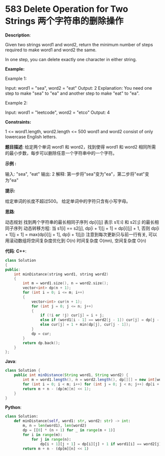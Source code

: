 # 583 Delete Operation for Two Strings 两个字符串的删除操作

__Description__:

Given two strings word1 and word2, return the minimum number of steps required to make word1 and word2 the same.

In one step, you can delete exactly one character in either string.

__Example:__

Example 1:

Input: word1 = "sea", word2 = "eat"
Output: 2
Explanation: You need one step to make "sea" to "ea" and another step to make "eat" to "ea".

Example 2:

Input: word1 = "leetcode", word2 = "etco"
Output: 4

__Constraints:__

1 <= word1.length, word2.length <= 500
word1 and word2 consist of only lowercase English letters.

__题目描述__:
给定两个单词 word1 和 word2，找到使得 word1 和 word2 相同所需的最小步数，每步可以删除任意一个字符串中的一个字符。

__示例 :__

输入: "sea", "eat"
输出: 2
解释: 第一步将"sea"变为"ea"，第二步将"eat"变为"ea"

__提示:__

给定单词的长度不超过500。
给定单词中的字符只含有小写字母。

__思路__:

动态规划
找到两个字符串的最长相同子序列
dp[i][j] 表示 s1[:i] 和 s2[:j] 的最长相同子序列
动态转移方程: 当 s1[i] == s2[j], dp[i + 1][j + 1] = dp[i][j] + 1, 否则 dp[i + 1][j + 1] = max(dp[i][j + 1], dp[i + 1][j])
注意到每次更新只与前一行有关, 可以用滚动数组将空间复杂度优化到 O(n)
时间复杂度 O(mn), 空间复杂度 O(n)

__代码__:
__C++__:

```C++
class Solution 
{
public:
    int minDistance(string word1, string word2) 
    {
        int m = word1.size(), n = word2.size();
        vector<int> dp(n + 1);
        for (int i = 0; i <= m; i++) 
        {
            vector<int> cur(n + 1);
            for (int j = 0; j <= n; j++) 
            {
                if (!i or !j) cur[j] = i + j;
                else if (word1[i - 1] == word2[j - 1]) cur[j] = dp[j - 1];
                else cur[j] = 1 + min(dp[j], cur[j - 1]);
            }
            dp = cur;
        }
        return dp.back();
    }
};
```

__Java__:

```Java
class Solution {
    public int minDistance(String word1, String word2) {
        int m = word1.length(), n = word2.length(), dp[][] = new int[word1.length() + 1][word2.length() + 1];
        for (int i = 0; i < m; i++) for (int j = 0; j < n; j++) dp[i + 1][j + 1] = word1.charAt(i) == word2.charAt(j) ? dp[i][j] + 1 : Math.max(dp[i][j + 1], dp[i + 1][j]);
        return m + n - (dp[m][n] << 1);
    }
}
```

__Python__:

```Python
class Solution:
    def minDistance(self, word1: str, word2: str) -> int:
        m, n = len(word1), len(word2)
        dp = [[0] * (n + 1) for _ in range(m + 1)]
        for i in range(m):
            for j in range(n):
                dp[i + 1][j + 1] = dp[i][j] + 1 if word1[i] == word2[j] else max(dp[i][j + 1], dp[i + 1][j])
        return m + n - (dp[m][n] << 1)
```
